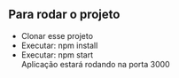 ## Para rodar o projeto

- Clonar esse projeto
- Executar: npm install
- Executar: npm start \
Aplicação estará rodando na porta 3000